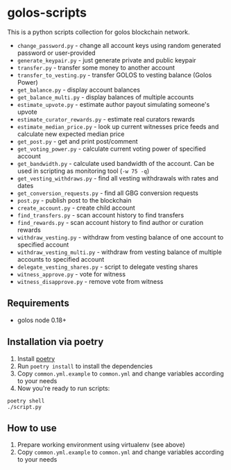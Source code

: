 golos-scripts
=============

This is a python scripts collection for golos blockchain network.

* `change_password.py` - change all account keys using random generated password or user-provided
* `generate_keypair.py` - just generate private and public keypair
* `transfer.py` - transfer some money to another account
* `transfer_to_vesting.py` - transfer GOLOS to vesting balance (Golos Power)
* `get_balance.py` - display account balances
* `get_balance_multi.py` - display balances of multiple accounts
* `estimate_upvote.py` - estimate author payout simulating someone's upvote
* `estimate_curator_rewards.py` - estimate real curators rewards
* `estimate_median_price.py` - look up current witnesses price feeds and calculate new expected median price
* `get_post.py` - get and print post/comment
* `get_voting_power.py` - calculate current voting power of specified account
* `get_bandwidth.py` - calculate used bandwidth of the account. Can be used in scripting as monitoring tool (`-w 75 -q`)
* `get_vesting_withdraws.py` - find all vesting withdrawals with rates and dates
* `get_conversion_requests.py` - find all GBG conversion requests
* `post.py` - publish post to the blockchain
* `create_account.py` - create child account
* `find_transfers.py` - scan account history to find transfers
* `find_rewards.py` - scan account history to find author or curation rewards
* `withdraw_vesting.py` - withdraw from vesting balance of one account to specified account
* `withdraw_vesting_multi.py` - withdraw from vesting balance of multiple accounts to specified account
* `delegate_vesting_shares.py` - script to delegate vesting shares
* `witness_approve.py` - vote for witness
* `witness_disapprove.py` - remove vote from witness

Requirements
------------

* golos node 0.18+

Installation via poetry
-----------------------

1. Install [poetry](https://python-poetry.org/docs/)
2. Run `poetry install` to install the dependencies
3. Copy `common.yml.example` to `common.yml` and change variables according to your needs
4. Now you're ready to run scripts:


```
poetry shell
./script.py
```

How to use
----------

1. Prepare working environment using virtualenv (see above)
2. Copy `common.yml.example` to `common.yml` and change variables according to your needs
